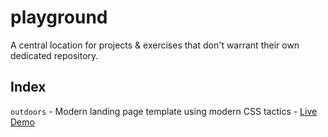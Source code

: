 # playground

A central location for projects & exercises that don't warrant their own dedicated repository.

## Index

`outdoors` - Modern landing page template using modern CSS tactics - [Live Demo](http://seancking.com/natours/)
